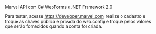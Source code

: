 Marvel API com C# WebForms e .NET Framework 2.0

Para testar, acesse https://developer.marvel.com, realize o cadastro e troque as chaves pública e privada do web.config
e troque pelos valores que serão fornecidos quando a conta for criada.
